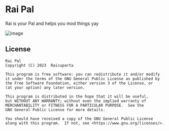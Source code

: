 # Rai Pal

Rai is your Pal and helps you mod things yay

![image](https://github.com/Raicuparta/rai-mods-tauri/assets/3955124/4e216a98-2827-4822-b219-bbae637b5bb1)

## License

    Rai Pal
    Copyright (C) 2023  Raicuparta

    This program is free software: you can redistribute it and/or modify
    it under the terms of the GNU General Public License as published by
    the Free Software Foundation, either version 3 of the License, or
    (at your option) any later version.

    This program is distributed in the hope that it will be useful,
    but WITHOUT ANY WARRANTY; without even the implied warranty of
    MERCHANTABILITY or FITNESS FOR A PARTICULAR PURPOSE.  See the
    GNU General Public License for more details.

    You should have received a copy of the GNU General Public License
    along with this program.  If not, see <https://www.gnu.org/licenses/>.

